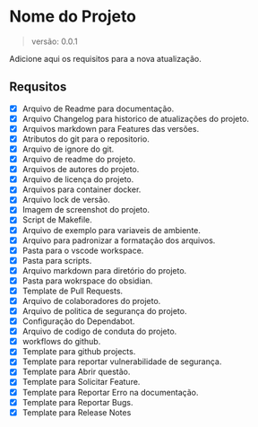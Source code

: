 # Nome do Projeto
> versão: 0.0.1

Adicione aqui os requisitos para a nova atualização.

## Requsitos

- [X] Arquivo de Readme para documentação.
- [X] Arquivo Changelog para historico de atualizações do projeto.
- [X] Arquivos markdown para Features das versões.
- [X] Atributos do git para o repositorio.
- [X] Arquivo de ignore do git.
- [X] Arquivo de readme do projeto.
- [X] Arquivos de autores do projeto.
- [X] Arquivo de licença do projeto.
- [X] Arquivos para container docker.
- [X] Arquivo lock de versão.
- [X] Imagem de screenshot do projeto.
- [X] Script de Makefile.
- [X] Arquivo de exemplo para variaveis de ambiente.
- [X] Arquivo para padronizar a formatação dos arquivos.
- [X] Pasta para o vscode workspace.
- [X] Pasta para scripts.
- [X] Arquivo markdown para diretório do projeto.
- [X] Pasta para wokrspace do obsidian.
- [X] Template de Pull Requests.
- [X] Arquivo de colaboradores do projeto.
- [X] Arquivo de politica de segurança do projeto.
- [X] Configuração do Dependabot.
- [X] Arquivo de codigo de conduta do projeto.
- [X] workflows do github.
- [X] Template para github projects.
- [X] Template para reportar vulnerabilidade de segurança.
- [X] Template para Abrir questão.
- [X] Template para Solicitar Feature.
- [X] Template para Reportar Erro na documentação.
- [X] Template para Reportar Bugs.
- [X] Template para Release Notes

